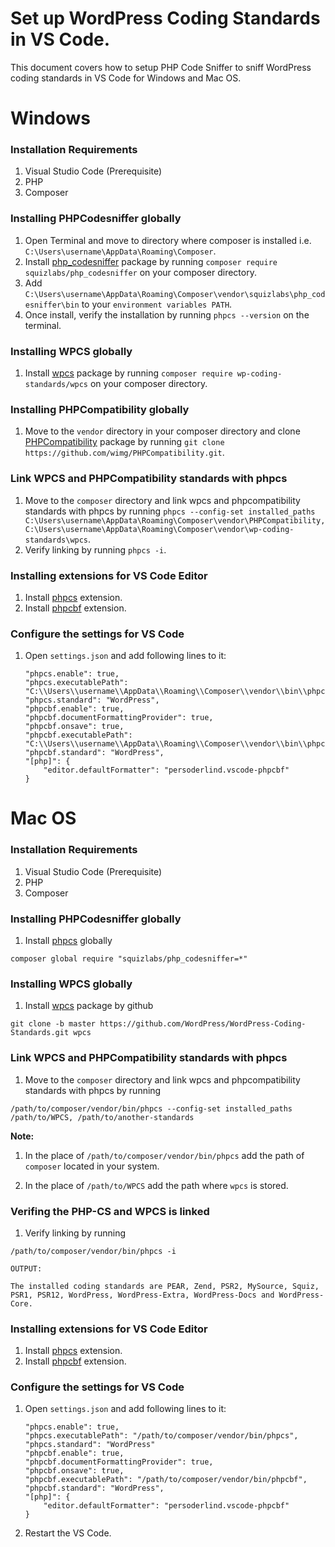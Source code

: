 # Set up WordPress Coding Standards in VS Code.

This document covers how to setup PHP Code Sniffer to sniff WordPress coding standards in VS Code for Windows and Mac OS.


# Windows

### Installation Requirements

1. Visual Studio Code (Prerequisite)
1. PHP
1. Composer

### Installing PHPCodesniffer globally

1. Open Terminal and move to directory where composer is installed i.e. `C:\Users\username\AppData\Roaming\Composer`.
1. Install [php_codesniffer](https://packagist.org/packages/squizlabs/php_codesniffer) package by running `composer require squizlabs/php_codesniffer` on your composer directory.
1. Add `C:\Users\username\AppData\Roaming\Composer\vendor\squizlabs\php_codesniffer\bin` to your `environment variables PATH`.
1. Once install, verify the installation by running `phpcs --version` on the terminal.

### Installing WPCS globally

1. Install [wpcs](https://packagist.org/packages/wp-coding-standards/wpcs) package by running `composer require wp-coding-standards/wpcs` on your composer directory.

### Installing PHPCompatibility globally

1. Move to the `vendor` directory in your composer directory and clone [PHPCompatibility](https://github.com/PHPCompatibility/PHPCompatibility) package by running `git clone https://github.com/wimg/PHPCompatibility.git`.

### Link WPCS and PHPCompatibility standards with phpcs

1. Move to the `composer` directory and link wpcs and phpcompatibility standards with phpcs by running `phpcs --config-set installed_paths C:\Users\username\AppData\Roaming\Composer\vendor\PHPCompatibility,C:\Users\username\AppData\Roaming\Composer\vendor\wp-coding-standards\wpcs`.
1. Verify linking by running `phpcs -i`.

### Installing extensions for VS Code Editor
1. Install [phpcs](https://marketplace.visualstudio.com/items?itemName=ikappas.phpcs) extension.
1. Install [phpcbf](https://marketplace.visualstudio.com/items?itemName=persoderlind.vscode-phpcbf) extension.


### Configure the settings for VS Code

1. Open `settings.json` and add following lines to it:
    ```
    "phpcs.enable": true,
    "phpcs.executablePath": "C:\\Users\\username\\AppData\\Roaming\\Composer\\vendor\\bin\\phpcs.bat",
    "phpcs.standard": "WordPress",
    "phpcbf.enable": true,
    "phpcbf.documentFormattingProvider": true,
    "phpcbf.onsave": true,
    "phpcbf.executablePath": "C:\\Users\\username\\AppData\\Roaming\\Composer\\vendor\\bin\\phpcbf.bat",
    "phpcbf.standard": "WordPress",
    "[php]": {
        "editor.defaultFormatter": "persoderlind.vscode-phpcbf"
    }
    ```


# Mac OS

### Installation Requirements

1. Visual Studio Code (Prerequisite)
1. PHP
1. Composer

### Installing PHPCodesniffer globally

1. Install [phpcs](https://github.com/squizlabs/PHP_CodeSniffer) globally 
```
composer global require "squizlabs/php_codesniffer=*"
``` 

### Installing WPCS globally

1. Install [wpcs](https://github.com/WordPress/WordPress-Coding-Standards.git) package by github 
```
git clone -b master https://github.com/WordPress/WordPress-Coding-Standards.git wpcs
```

### Link WPCS and PHPCompatibility standards with phpcs

1. Move to the `composer` directory and link wpcs and phpcompatibility standards with phpcs by running 
```
/path/to/composer/vendor/bin/phpcs --config-set installed_paths /path/to/WPCS, /path/to/another-standards
```
**Note:**
1. In the place of `/path/to/composer/vendor/bin/phpcs` add the path of `composer` located in your system.

1. In the place of `/path/to/WPCS` add the path where `wpcs` is stored.


### Verifing the PHP-CS and WPCS is linked 

1. Verify linking by running
```
/path/to/composer/vendor/bin/phpcs -i
```
`OUTPUT:`

```
The installed coding standards are PEAR, Zend, PSR2, MySource, Squiz, PSR1, PSR12, WordPress, WordPress-Extra, WordPress-Docs and WordPress-Core.
```


### Installing extensions for VS Code Editor
1. Install [phpcs](https://marketplace.visualstudio.com/items?itemName=ikappas.phpcs) extension.
1. Install [phpcbf](https://marketplace.visualstudio.com/items?itemName=persoderlind.vscode-phpcbf) extension.


### Configure the settings for VS Code

1. Open `settings.json` and add following lines to it:
    ```
    "phpcs.enable": true,
    "phpcs.executablePath": "/path/to/composer/vendor/bin/phpcs",
    "phpcs.standard": "WordPress"
    "phpcbf.enable": true,
    "phpcbf.documentFormattingProvider": true,
    "phpcbf.onsave": true,
    "phpcbf.executablePath": "/path/to/composer/vendor/bin/phpcbf",
    "phpcbf.standard": "WordPress",
    "[php]": {
        "editor.defaultFormatter": "persoderlind.vscode-phpcbf"
    }
    ```
1. Restart the VS Code.
